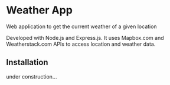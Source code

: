 # Weather App

Web application to get the current weather of a given location

Developed with Node.js and Express.js. It uses Mapbox.com and Weatherstack.com APIs to 
access location and weather data.

## Installation

under construction...